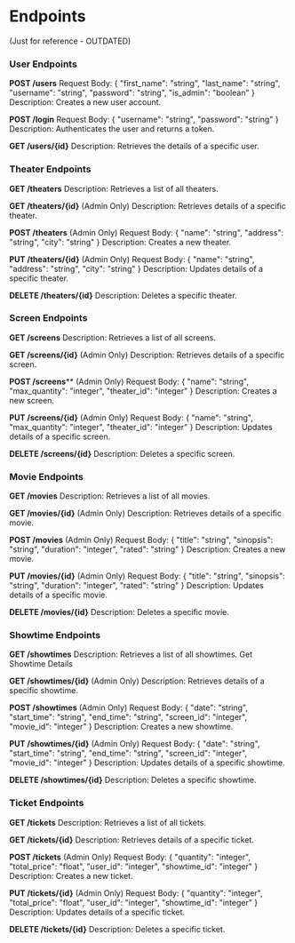 # Endpoints

(Just for reference - OUTDATED)

### User Endpoints
**POST /users**
Request Body: { "first_name": "string", "last_name": "string", "username": "string", "password": "string", "is_admin": "boolean" }
Description: Creates a new user account.

**POST /login**
Request Body: { "username": "string", "password": "string" }
Description: Authenticates the user and returns a token.

**GET /users/{id}**
Description: Retrieves the details of a specific user.

### Theater Endpoints
**GET /theaters**
Description: Retrieves a list of all theaters.

**GET /theaters/{id}** (Admin Only)
Description: Retrieves details of a specific theater.
 
**POST /theaters** (Admin Only)
Request Body: { "name": "string", "address": "string", "city": "string" }
Description: Creates a new theater.

**PUT /theaters/{id}** (Admin Only)
Request Body: { "name": "string", "address": "string", "city": "string" }
Description: Updates details of a specific theater.

**DELETE /theaters/{id}** 
Description: Deletes a specific theater.

### Screen Endpoints
**GET /screens**
Description: Retrieves a list of all screens.

**GET /screens/{id}** (Admin Only)
Description: Retrieves details of a specific screen.

**POST /screens**** (Admin Only)
Request Body: { "name": "string", "max_quantity": "integer", "theater_id": "integer" }
Description: Creates a new screen.

**PUT /screens/{id}** (Admin Only)
Request Body: { "name": "string", "max_quantity": "integer", "theater_id": "integer" }
Description: Updates details of a specific screen.

**DELETE /screens/{id}**
Description: Deletes a specific screen.

### Movie Endpoints
**GET /movies**
Description: Retrieves a list of all movies.

**GET /movies/{id}** (Admin Only)
Description: Retrieves details of a specific movie.

**POST /movies** (Admin Only)
Request Body: { "title": "string", "sinopsis": "string", "duration": "integer", "rated": "string" }
Description: Creates a new movie.

**PUT /movies/{id}** (Admin Only)
Request Body: { "title": "string", "sinopsis": "string", "duration": "integer", "rated": "string" }
Description: Updates details of a specific movie.

**DELETE /movies/{id}**
Description: Deletes a specific movie.

### Showtime Endpoints
**GET /showtimes**
Description: Retrieves a list of all showtimes.
Get Showtime Details

**GET /showtimes/{id}** (Admin Only)
Description: Retrieves details of a specific showtime.

**POST /showtimes** (Admin Only)
Request Body: { "date": "string", "start_time": "string", "end_time": "string", "screen_id": "integer", "movie_id": "integer" }
Description: Creates a new showtime.

**PUT /showtimes/{id}** (Admin Only)
Request Body: { "date": "string", "start_time": "string", "end_time": "string", "screen_id": "integer", "movie_id": "integer" }
Description: Updates details of a specific showtime.

**DELETE /showtimes/{id}**
Description: Deletes a specific showtime.

### Ticket Endpoints
**GET /tickets**
Description: Retrieves a list of all tickets.

**GET /tickets/{id}**
Description: Retrieves details of a specific ticket.
 
**POST /tickets** (Admin Only)
Request Body: { "quantity": "integer", "total_price": "float", "user_id": "integer", "showtime_id": "integer" }
Description: Creates a new ticket.

**PUT /tickets/{id}** (Admin Only)
Request Body: { "quantity": "integer", "total_price": "float", "user_id": "integer", "showtime_id": "integer" }
Description: Updates details of a specific ticket.

**DELETE /tickets/{id}**
Description: Deletes a specific ticket.